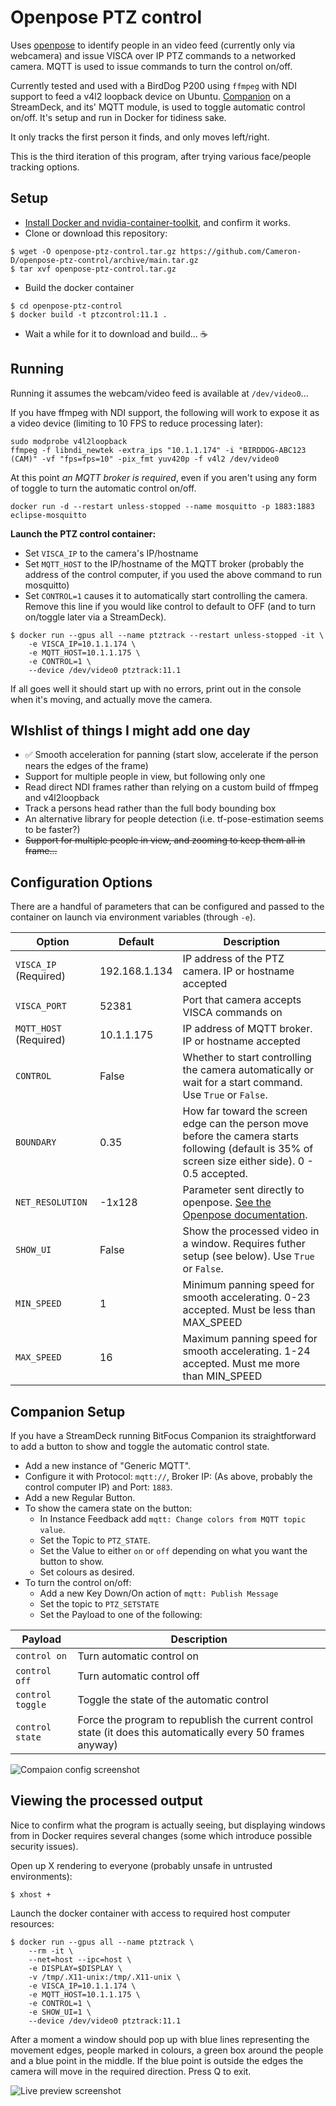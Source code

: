 # Openpose PTZ control

Uses [openpose](https://github.com/CMU-Perceptual-Computing-Lab/openpose) to identify people in an video feed (currently only via webcamera) and issue VISCA over IP PTZ commands to a networked camera. MQTT is used to issue commands to turn the control on/off.

Currently tested and used with a BirdDog P200 using `ffmpeg` with NDI support to feed a v4l2 loopback device on Ubuntu. [Companion](https://github.com/bitfocus/companion) on a StreamDeck, and its' MQTT module, is used to toggle automatic control on/off. It's setup and run in Docker for tidiness sake.

It only tracks the first person it finds, and only moves left/right.

This is the third iteration of this program, after trying various face/people tracking options.

## Setup

* [Install Docker and nvidia-container-toolkit](https://docs.nvidia.com/datacenter/cloud-native/container-toolkit/install-guide.html#installing-on-ubuntu-and-debian), and confirm it works.
* Clone or download this repository:
```
$ wget -O openpose-ptz-control.tar.gz https://github.com/Cameron-D/openpose-ptz-control/archive/main.tar.gz
$ tar xvf openpose-ptz-control.tar.gz
```
* Build the docker container
```
$ cd openpose-ptz-control
$ docker build -t ptzcontrol:11.1 .
```
* Wait a while for it to download and build... ☕

## Running

Running it assumes the webcam/video feed is available at `/dev/video0`...

If you have ffmpeg with NDI support, the following will work to expose it as a video device (limiting to 10 FPS to reduce processing later):
```
sudo modprobe v4l2loopback
ffmpeg -f libndi_newtek -extra_ips "10.1.1.174" -i "BIRDDOG-ABC123 (CAM)" -vf "fps=fps=10" -pix_fmt yuv420p -f v4l2 /dev/video0
```

At this point *an MQTT broker is required*, even if you aren't using any form of toggle to turn the automatic control on/off.

```
docker run -d --restart unless-stopped --name mosquitto -p 1883:1883 eclipse-mosquitto 
```

**Launch the PTZ control container:**
* Set `VISCA_IP` to the camera's IP/hostname
* Set `MQTT_HOST` to the IP/hostname of the MQTT broker (probably the address of the control computer, if you used the above command to run mosquitto)
* Set `CONTROL=1` causes it to automatically start controlling the camera. Remove this line if you would like control to default to OFF (and to turn on/toggle later via a StreamDeck).  

```
$ docker run --gpus all --name ptztrack --restart unless-stopped -it \
    -e VISCA_IP=10.1.1.174 \
    -e MQTT_HOST=10.1.1.175 \
    -e CONTROL=1 \
    --device /dev/video0 ptztrack:11.1
```

If all goes well it should start up with no errors, print out in the console when it's moving, and actually move the camera.

## WIshlist of things I might add one day

* ✅ Smooth acceleration for panning (start slow, accelerate if the person nears the edges of the frame)
* Support for multiple people in view, but following only one
* Read direct NDI frames rather than relying on a custom build of ffmpeg and v4l2loopback
* Track a persons head rather than the full body bounding box
* An alternative library for people detection (i.e. tf-pose-estimation seems to be faster?)
* ~~Support for multiple people in view, and zooming to keep them all in frame...~~


## Configuration Options

There are a handful of parameters that can be configured and passed to the container on launch via environment variables (through `-e`).

| Option            | Default        | Description |
| ----------------- | -------------- | ----------- |
| `VISCA_IP` (Required) | 192.168.1.134 | IP address of the PTZ camera. IP or hostname accepted |
| `VISCA_PORT `     | 52381          | Port that camera accepts VISCA commands on |
| `MQTT_HOST` (Required) | 10.1.1.175    | IP address of MQTT broker. IP or hostname accepted |
| `CONTROL  `       | False          | Whether to start controlling the camera automatically or wait for a start command. Use `True` or `False`. |
| `BOUNDARY `       | 0.35           | How far toward the screen edge can the person move before the camera starts following (default is 35% of screen size either side). 0 - 0.5 accepted. |
| `NET_RESOLUTION`  | -1x128         | Parameter sent directly to openpose. [See the Openpose documentation](https://github.com/CMU-Perceptual-Computing-Lab/openpose/blob/master/doc/demo_quick_start.md#improving-memory-and-speed-but-decreasing-accuracy). |
| `SHOW_UI`         | False          | Show the processed video in a window. Requires futher setup (see below). Use `True` or `False`. |
| `MIN_SPEED`       | 1              | Minimum panning speed for smooth accelerating. 0-23 accepted. Must be less than MAX_SPEED |
| `MAX_SPEED`       | 16             | Maximum panning speed for smooth accelerating. 1-24 accepted. Must me more than MIN_SPEED | 

## Companion Setup

If you have a StreamDeck running BitFocus Companion its straightforward to add a button to show and toggle the automatic control state.

* Add a new instance of "Generic MQTT".
* Configure it with Protocol: `mqtt://`, Broker IP: (As above, probably the control computer IP) and Port: `1883`.
* Add a new Regular Button.
* To show the camera state on the button:
  * In Instance Feedback add `mqtt: Change colors from MQTT topic value`.
  * Set the Topic to `PTZ_STATE`.
  * Set the Value to either `on` or `off` depending on what you want the button to show.
  * Set colours as desired.
* To turn the control on/off:
  * Add a new Key Down/On action of `mqtt: Publish Message`
  * Set the topic to `PTZ_SETSTATE`
  * Set the Payload to one of the following:

| Payload          | Description |
| ---------------- | ----------- |
| `control on`     | Turn automatic control on |
| `control off`    | Turn automatic control off |
| `control toggle` | Toggle the state of the automatic control |
| `control state`  | Force the program to republish the current control state (it does this automatically every 50 frames anyway)

![Compaion config screenshot](https://raw.githubusercontent.com/Cameron-D/openpose-ptz-control/main/Companion.png)

## Viewing the processed output

Nice to confirm what the program is actually seeing, but displaying windows from in Docker requires several changes (some which introduce possible security issues).

Open up X rendering to everyone (probably unsafe in untrusted environments):

```
$ xhost +
```

Launch the docker container with access to required host computer resources:

```
$ docker run --gpus all --name ptztrack \
    --rm -it \
    --net=host --ipc=host \
    -e DISPLAY=$DISPLAY \
    -v /tmp/.X11-unix:/tmp/.X11-unix \
    -e VISCA_IP=10.1.1.174 \
    -e MQTT_HOST=10.1.1.175 \
    -e CONTROL=1 \
    -e SHOW_UI=1 \
    --device /dev/video0 ptztrack:11.1
```

After a moment a window should pop up with blue lines representing the movement edges, people marked in colours, a green box around the people and a blue point in the middle. If the blue point is outside the edges the camera will move in the required direction. Press Q to exit.

![Live preview screenshot](https://raw.githubusercontent.com/Cameron-D/openpose-ptz-control/main/Preview.png)
